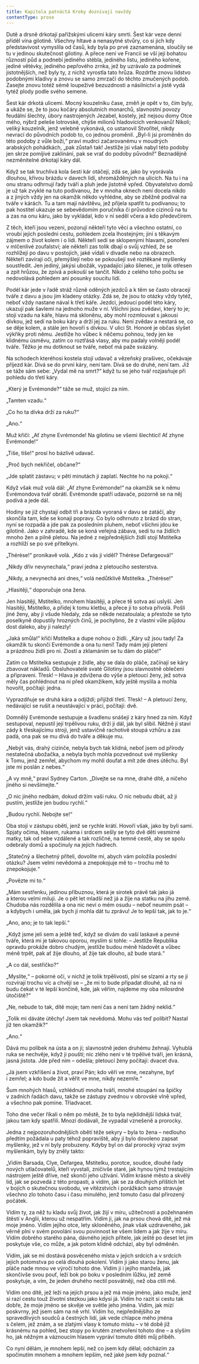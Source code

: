 ```yaml
---
title: Kapitola patnáctá Kroky doznívají navždy
contentType: prose
---
```


Dutě a drsně drkotají pařížskými ulicemi káry smrti. Šest kár veze denní příděl vína gilotině. Všechny hltavé a nenasytné stvůry, co si jich kdy představivost vymyslila od časů, kdy byla po prvé zaznamenána, sloučily se tu v jedinou skutečnost gilotiny. A přece není ve Francii se vší její bohatou růzností půd a podnebí jediného stébla, jediného listu, jediného kořene, jediné větévky, jediného pepřového zrnka, jež by uzrávalo za podmínek jistotnějších, než byly ty, z nichž vyrostla tato hrůza. Rozdrťte znovu lidstvo podobnými kladivy a znovu se samo zmrzačí do těchto zmučených podob. Zasejte znovu totéž sémě loupeživé bezuzdnosti a násilnictví a jistě vydá tytéž plody podle svého semene.

Šest kár drkotá ulicemi. Mocný kouzelníku čase, změň je opět v to, čím byly, a ukáže se, že to jsou kočáry absolutních monarchů, slavnostní povozy feudální šlechty, úbory nastrojených Jezabel, kostely, jež nejsou domy Otce mého, nýbrž peleše lotrovské, chýše milionů hladovících venkovanů! Nikoli; veliký kouzelník, jenž velebně vykonává, co ustanovil Stvořitel, nikdy nevrací do původních podob to, co jednou proměnil. „Byl-li jsi proměněn do této podoby z vůle boží,“ praví mudrci začarovanému v moudrých arabských pohádkách, „pak zůstaň tak! Jestliže jsi však nabyl této podoby jen skrze pomíjivé zaklínání, pak se vrať do podoby původní!“ Beznadějně nezměnitelné drkotají káry dál.

Když se tak truchlivá kola šesti kár otáčejí, zdá se, jako by vyorávala dlouhou, křivou brázdu v davech lidí, shromážděných na ulicích. Na tu i na onu stranu odhrnují řady tváří a pluh jede jistotně vpřed. Obyvatelstvo domů je už tak zvyklé na tuto podívanou, že v mnoha oknech není docela nikdo a z jiných vždy jen na okamžik někdo vyhlédne, aby se zběžně podíval na tváře v kárách. Tu a tam mají návštěvu, jež přijela spatřit tu podívanou; to pak hostitel ukazuje se sebevědomím poručníka či průvodce cizinců na tu a zas na onu káru, jako by vykládal, kdo v ní seděl včera a kdo předevčírem.

Z těch, kteří jsou vezeni, pozorují někteří tyto věci a všechno ostatní, co vroubí jejich poslední cestu, pohledem zcela lhostejným; jiní s těkavým zájmem o život kolem i o lidi. Někteří sedí se sklopenými hlavami, ponořeni v mlčenlivé zoufalství; ale někteří zas tolik dbají o svůj vzhled, že se rozhlížejí po davu v postojích, jaké vídali v divadle nebo na obrazech. Někteří zavírají oči, přemýšlejí nebo se pokoušejí své roztěkané myšlenky soustředit. Jen jediný, jakýsi ubožák, vypadající jako šílenec, je tolik otřesen a zpit hrůzou, že zpívá a pokouší se tančit. Nikdo z celého toho počtu se nedovolává pohledem ani posunky soucitu lidí.

Podél kár jede v řadě stráž různě oděných jezdců a k těm se často obracejí tváře z davu a jsou jim kladeny otázky. Zdá se, že jsou to otázky vždy tytéž, neboť vždy nastane nával k třetí káře. Jezdci, jedoucí podél této káry, ukazují pak šavlemi na jednoho muže v ní. Všichni jsou zvědavi, který to je; stojí vzadu na káře, hlavu má skloněnu, aby mohl rozmlouvat s jakousi dívkou, jež sedí na boku káry a drží jej za ruku. Není zvědav a nestará se, co se děje kolem, a stále jen hovoří s dívkou. V ulici St. Honoré je občas slyšet výkřiky proti němu. Jestliže ho vůbec k něčemu pohnou, tedy jen ke klidnému úsměvu, zatím co roztřásá vlasy, aby mu padaly volněji podél tváře. Těžko je mu dotknout se tváře, neboť má paže svázány.

Na schodech kteréhosi kostela stojí udavač a vězeňský prašivec, očekávaje příjezd kár. Dívá se do první káry, není tam. Dívá se do druhé, není tam. Již se táže sám sebe: „Vydal mě na smrt?“ když tu se jeho tvář rozjasňuje při pohledu do třetí káry.

„Který je Evrémonde?“ táže se muž, stojící za ním.

„Tamten vzadu.“

„Co ho ta dívka drží za ruku?“

„Ano.“

Muž křičí: „Ať zhyne Evrémonde! Na gilotinu se všemi šlechtici! Ať zhyne Evrémonde!“

„Tiše, tiše!“ prosí ho bázlivě udavač.

„Proč bych nekřičel, občane?“

„Jde splatit zástavu; v pěti minutách ji zaplatí. Nechte ho na pokoji.“

Když však muž volá dál: „Ať zhyne Evrémonde!“ na okamžik se k němu Evrémondova tvář obrátí. Evrémonde spatří udavače, pozorně se na něj podívá a jede dál.

Hodiny se již chystají odbít tři a brázda vyoraná v davu se zatáčí, aby skončila tam, kde se konají popravy. Co bylo odhrnuto z brázd do stran, nyní se rozpadá a jde pak za posledním pluhem, neboť všichni jdou ke gilotině. Jako v zahradě, kde se koná veřejná zábava, sedí tu na židlích mnoho žen a pilně pletou. Na jedné z nejpřednějších židlí stojí Mstitelka a rozhlíží se po své přítelkyni.

„Thérèse!“ pronikavě volá. „Kdo z vás ji viděl? Thérèse Defargeová!“

„Nikdy dřív nevynechala,“ praví jedna z pletoucího sesterstva.

„Nikdy, a nevynechá ani dnes,“ volá nedůtklivě Mstitelka. „Thérèse!“

„Hlasitěji,“ doporučuje ona žena.

Jen hlasitěji, Mstitelko, mnohem hlasitěji, a přece tě sotva asi uslyší. Jen hlasitěji, Mstitelko, a přidej k tomu kletbu, a přece ji to sotva přivolá. Pošli jiné ženy, aby ji všude hledaly, zda se někde nezatoulala; a přestože se tyto poselkyně dopustily hrozných činů, je pochybno, že z vlastní vůle půjdou dost daleko, aby ji nalezly!

„Jaká smůla!“ křičí Mstitelka a dupe nohou o židli. „Káry už jsou tady! Za okamžik tu skončí Evrémonde a ona tu není! Tady mám její pletení a prázdnou židli pro ni. Zlostí a zklamáním se tu dám do pláče!“

Zatím co Mstitelka sestupuje z židle, aby se dala do pláče, začínají se káry zbavovat nákladů. Obsluhovatelé svaté Gilotiny jsou slavnostně oblečeni a připraveni. Třesk! – Hlava je zdvižena do výše a pletoucí ženy, jež sotva měly čas pohlédnout na ni před okamžikem, kdy ještě myslila a mohla hovořit, počítají: jedna.

Vyprazdňuje se druhá kára a odjíždí; přijíždí třetí. Třesk! – A pletoucí ženy, nedávající se rušit a neustávající v práci, počítají: dvě.

Domnělý Evrémonde sestupuje a švadlenu snášejí z káry hned za ním. Když sestupoval, nepustil její trpělivou ruku, drží ji dál, jak byl slíbil. Něžně ji staví zády k třeskajícímu stroji, jenž ustavičně rachotivě stoupá vzhůru a zas padá, ona pak se mu dívá do tváře a děkuje mu.

„Nebýt vás, drahý cizinče, nebyla bych tak klidná, neboť jsem od přírody nestatečná ubožačka, a nebyla bych mohla pozvednout své myšlenky k Tomu, jenž zemřel, abychom my mohli doufat a mít zde dnes útěchu. Byl jste mi poslán z nebes.“

„A vy mně,“ praví Sydney Carton. „Dívejte se na mne, drahé dítě, a ničeho jiného si nevšímejte.“

„O nic jiného nedbám, dokud držím vaši ruku. O nic nebudu dbát, až ji pustím, jestliže jen budou rychlí.“

„Budou rychlí. Nebojte se!“

Oba stojí v zástupu obětí, jenž se rychle krátí. Hovoří však, jako by byli sami. Spjaty očima, hlasem, rukama i srdcem sešly se tyto dvě děti vesmírné matky, tak od sebe vzdálené a tak rozličné, na temné cestě, aby se spolu odebraly domů a spočinuly na jejích ňadrech.

„Statečný a šlechetný příteli, dovolíte mi, abych vám položila poslední otázku? Jsem velmi nevědomá a znepokojuje mě to – trochu mě to znepokojuje.“

„Povězte mi to.“

„Mám sestřenku, jedinou příbuznou, která je sirotek právě tak jako já a kterou velmi miluji. Je o pět let mladší než já a žije na statku na jihu země. Chudoba nás rozdělila a ona nic neví o mém osudu – neboť neumím psát – a kdybych i uměla, jak bych jí mohla dát tu zprávu! Je to lepší tak, jak to je.“

„Ano, ano; je to tak lepší.“

„Když jsme jeli sem a ještě teď, když se dívám do vaší laskavé a pevné tváře, která mi je takovou oporou, myslím si tohle: – Jestliže Republika opravdu prokáže dobro chudým, jestliže budou méně hladovět a vůbec méně trpět, pak ať žije dlouho, ať žije tak dlouho, až bude stará.“

„A co dál, sestřičko?“

„Myslíte,“ – pokorné oči, v nichž je tolik trpělivosti, plní se slzami a rty se jí rozvírají trochu víc a chvějí se – „že mi to bude připadat dlouhé, až na ni budu čekat v té lepší končině, kde, jak věřím, najdeme my oba milosrdné útočiště?“

„Ne, nebude to tak, dítě moje; tam není čas a není tam žádný neklid.“

„Tolik mi dáváte útěchy! Jsem tak nevědomá. Mohu vás teď políbit? Nastal již ten okamžik?“

„Ano.“

Dává mu polibek na ústa a on jí; slavnostně jeden druhému žehnají. Vyhublá ruka se nechvěje, když ji pouští; nic zlého není v té trpělivé tváři, jen krásná, jasná jistota. Jde před ním – odešla; pletoucí ženy počítají: dvacet dva.

„Já jsem vzkříšení a život, praví Pán; kdo věří ve mne, nezahyne, byť i zemřel; a kdo bude žít a věřit ve mne, nikdy nezemře.“

Šum mnohých hlasů, vzhlédnutí mnoha tváří, mnohé stoupání na špičky v zadních řadách davu, takže se zástupy zvednou v obrovské vlně vpřed, a všechno pak pomine. Třiadvacet.

Toho dne večer říkali o něm po městě, že to byla nejklidnější lidská tvář, jakou tam kdy spatřili. Mnozí dodávali, že vypadal vznešeně a prorocky.

Jedna z nejpozoruhodnějších obětí téže sekyry – byla to žena – nedlouho předtím požádala u paty téhož popraviště, aby jí bylo dovoleno zapsat myšlenky, jež v ní byly probuzeny. Kdyby byl on dal prorocký výraz svým myšlenkám, byly by zněly takto:

„Vidím Barsada, Clye, Defargea, Mstitelku, porotce, soudce, dlouhé řady nových utlačovatelů, kteří vyvstali, zničivše staré, jak hynou týmž trestajícím nástrojem ještě dříve, než skončí jeho užívání. Vidím krásné město a skvělý lid, jak se pozvedá z této propasti, a vidím, jak se za dlouhých příštích let v bojích o skutečnou svobodu, ve vítězstvích i porážkách samo stravuje všechno zlo tohoto času i času minulého, jenž tomuto času dal přirozený počátek.

Vidím ty, za něž tu kladu svůj život, jak žijí v míru, užitečnosti a požehnaném štěstí v Anglii, kterou už nespatřím. Vidím ji, jak na prsou chová dítě, jež má moje jméno. Vidím jejího otce, lety skloněného, jinak však uzdraveného, jak věrně plní v svém povolání svou povinnost ke všem lidem a jak žije v míru. Vidím dobrého starého pána, dávného jejich přítele, jak ještě po deset let jim poskytuje vše, co může, a jak potom klidně odchází, aby byl odměněn.

Vidím, jak se mi dostává posvěceného místa v jejich srdcích a v srdcích jejich potomstva po celá dlouhá pokolení. Vidím ji jako starou ženu, jak pláče nade mnou ve výročí tohoto dne. Vidím ji i jejího manžela, jak skončivše svou pouť, leží bok po boku v posledním lůžku, jež země poskytuje, a vím, že jeden druhého nectil posvátněji, než oba ctili mě.

Vidím ono dítě, jež leží na jejích prsou a jež má moje jméno, jako muže, jenž si razí cestu touž životní stezkou jako kdysi já. Vidím ho razit si cestu tak dobře, že moje jméno se skvěje ve světle jeho jména. Vidím, jak mizí poskvrny, jež jsem sám na ně vrhl. Vidím ho, nejpřednějšího ze spravedlivých soudců a čestných lidí, jak vede chlapce mého jména s čelem, jež znám, a se zlatými vlasy k tomuto místu – v té době již krásnému na pohled, bez stopy po krutém znetvoření tohoto dne – a slyším ho, jak něžným a váznoucím hlasem vypráví tomuto dítěti můj příběh.

Co nyní dělám, je mnohem lepší, než co jsem kdy dělal; odcházím za spočinutím mnohem a mnohem lepším, než jaké jsem kdy poznal.“
